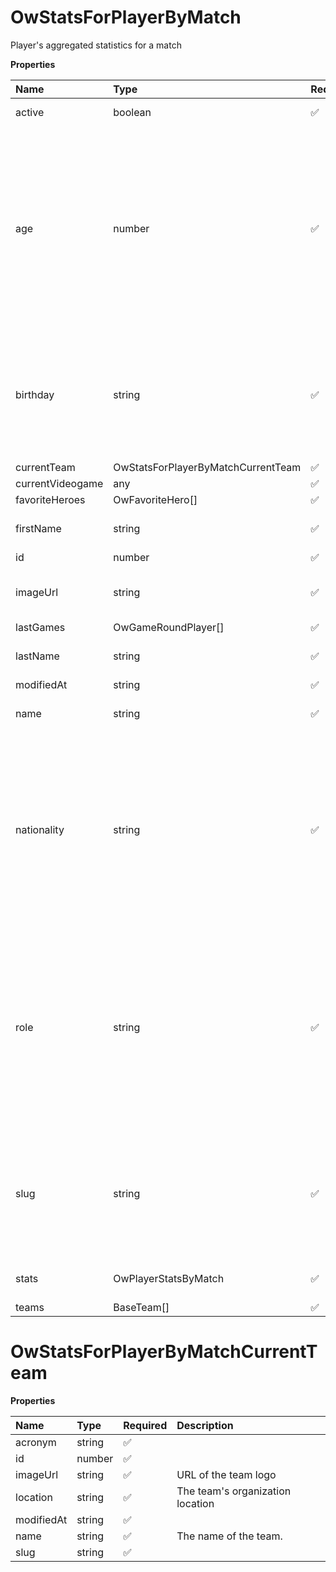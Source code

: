 # OwStatsForPlayerByMatch

Player's aggregated statistics for a match

**Properties**

| Name             | Type                               | Required | Description                                                                                                                                                                                                                                    |
| :--------------- | :--------------------------------- | :------- | :--------------------------------------------------------------------------------------------------------------------------------------------------------------------------------------------------------------------------------------------- |
| active           | boolean                            | ✅       | Whether player is active                                                                                                                                                                                                                       |
| age              | number                             | ✅       | Age of the player, `null` if unknown. When `birthday` is `null`, `age` is an approxiamation. Read more about [players' age](/docs/about-players-age) <br/>**Note**: This field is only present for users running the Historical plan or above. |
| birthday         | string                             | ✅       | Birth day of the player, `YYYY-MM-DD` format. `null` if unknown. <br/>**Note**: This field is only present for users running the Historical plan or above.                                                                                     |
| currentTeam      | OwStatsForPlayerByMatchCurrentTeam | ✅       |                                                                                                                                                                                                                                                |
| currentVideogame | any                                | ✅       |                                                                                                                                                                                                                                                |
| favoriteHeroes   | OwFavoriteHero[]                   | ✅       |                                                                                                                                                                                                                                                |
| firstName        | string                             | ✅       | First name of the player. `null` if unknown                                                                                                                                                                                                    |
| id               | number                             | ✅       | ID of the player                                                                                                                                                                                                                               |
| imageUrl         | string                             | ✅       | URL to the photo of the player. `null` if not available.                                                                                                                                                                                       |
| lastGames        | OwGameRoundPlayer[]                | ✅       |                                                                                                                                                                                                                                                |
| lastName         | string                             | ✅       | Last name of the player. `null` if unknown                                                                                                                                                                                                     |
| modifiedAt       | string                             | ✅       |                                                                                                                                                                                                                                                |
| name             | string                             | ✅       | Professional name of the player                                                                                                                                                                                                                |
| nationality      | string                             | ✅       | Country code matching the nationality of the player according to the ISO 3166-1 standard (Alpha-2 code). <br/>In addition to the standard, the `XK` code is used for Kosovo. <br/>`null` if unknown                                            |
| role             | string                             | ✅       | Role/position of the player. Field value varies depending on the video game.`null` if unknown. <br/>**Note**: role is only available for DotA 2, League of Legends, and Overwatch players. <br/>`null` for other video games.                  |
| slug             | string                             | ✅       | Unique, human-readable identifier for the player. <br/>`id` and `slug` can be used interchangeably throughout the API.                                                                                                                         |
| stats            | OwPlayerStatsByMatch               | ✅       | Player's statistics for a match                                                                                                                                                                                                                |
| teams            | BaseTeam[]                         | ✅       |                                                                                                                                                                                                                                                |

# OwStatsForPlayerByMatchCurrentTeam

**Properties**

| Name       | Type   | Required | Description                      |
| :--------- | :----- | :------- | :------------------------------- |
| acronym    | string | ✅       |                                  |
| id         | number | ✅       |                                  |
| imageUrl   | string | ✅       | URL of the team logo             |
| location   | string | ✅       | The team's organization location |
| modifiedAt | string | ✅       |                                  |
| name       | string | ✅       | The name of the team.            |
| slug       | string | ✅       |                                  |
